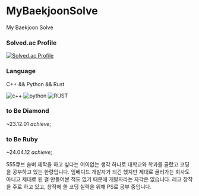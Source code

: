 # MyBaekjoonSolve
My Baekjoon Solve

### Solved.ac Profile
[![Solved.ac Profile](http://mazassumnida.wtf/api/v2/generate_badge?boj=redcube231)](https://solved.ac/redcube231/)

### Language

C++ && Python && Rust

![c++](https://img.shields.io/badge/C++-CA0059.svg?&style=for-the-badge&logo=Cplusplus&logoColor=white)
![python](https://img.shields.io/badge/Python-3776AB.svg?&style=for-the-badge&logo=Python&logoColor=white)
![RUST](https://img.shields.io/badge/RUST-DDA381.svg?&style=for-the-badge&logo=RUST&logoColor=white)
<!-- ![ROS](https://img.shields.io/badge/ROS-22314E.svg?&style=for-the-badge&logo=ros&logoColor=white) -->

### to Be Diamond
~23.12.01 *achieve*;

### to Be Ruby
~24.04.12 *achieve*;

555큐브 솔버 제작을 하고 싶다는 어이없는 생각 하나로 대학교와 학과를 골랐고 코딩을 공부하고 있는 한량입니다.
임베디드 개발자가 되긴 했지만 제대로 굴러가는 회사도 아니고 제대로 된 걸 만들어본 적도 없기 때문에 개발자라는 자각은 없습니다.
레고 창작을 주로 하고 있고, 창작에 쓸 코딩 실력을 위해 PS로 공부 중입니다.
